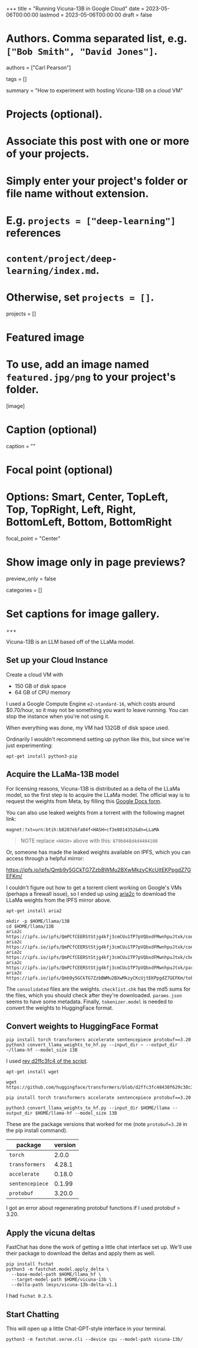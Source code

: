 +++
title = "Running Vicuna-13B in Google Cloud"
date = 2023-05-06T00:00:00
lastmod = 2023-05-06T00:00:00
draft = false

# Authors. Comma separated list, e.g. `["Bob Smith", "David Jones"]`.
authors = ["Carl Pearson"]

tags = []

summary = "How to experiment with hosting Vicuna-13B on a cloud VM"

# Projects (optional).
#   Associate this post with one or more of your projects.
#   Simply enter your project's folder or file name without extension.
#   E.g. `projects = ["deep-learning"]` references 
#   `content/project/deep-learning/index.md`.
#   Otherwise, set `projects = []`.
projects = []

# Featured image
# To use, add an image named `featured.jpg/png` to your project's folder. 
[image]
  # Caption (optional)
  caption = ""

  # Focal point (optional)
  # Options: Smart, Center, TopLeft, Top, TopRight, Left, Right, BottomLeft, Bottom, BottomRight
  focal_point = "Center"

  # Show image only in page previews?
  preview_only = false


categories = []

# Set captions for image gallery.

+++

Vicuna-13B is an LLM based off of the LLaMa model.

## Set up your Cloud Instance

Create a cloud VM with
* 150 GB of disk space
* 64 GB of CPU memory

I used a Google Compute Engine `e2-standard-16`, which costs around $0.70/hour, so it may not be something you want to leave running. You can stop the instance when you're not using it.

When everything was done, my VM had 132GB of disk space used.

Ordinarily I wouldn't recommend setting up python like this, but since we're just experimenting:

```
apt-get install python3-pip
```

## Acquire the LLaMa-13B model

For licensing reasons, Vicuna-13B is distributed as a delta of the LLaMa model, so the first step is to acquire the LLaMa model.
The official way is to request the weights from Meta, by filling this [Google Docs form](https://docs.google.com/forms/d/e/1FAIpQLSfqNECQnMkycAp2jP4Z9TFX0cGR4uf7b_fBxjY_OjhJILlKGA/viewform?usp=send_form).

You can also use leaked weights from a torrent with the following magnet link:

`magnet:?xt=urn:btih:b8287ebfa04f<HASH>cf3e8014352&dn=LLaMA`

> NOTE
> replace `<HASH>` above with this: `879b048d4d4404108`

Or, someone has made the leaked weights available on IPFS, which you can access through a helpful mirror:

https://ipfs.io/ipfs/Qmb9y5GCkTG7ZzbBWMu2BXwMkzyCKcUjtEKPpgdZ7GEFKm/

I couldn't figure out how to get a torrent client working on Google's VMs (perhaps a firewall issue), so I ended up using [aria2c]() to download the LLaMa weights from the IPFS mirror above.

```
apt-get install aria2

mkdir -p $HOME/llama/13B
cd $HOME/llama/13B
aria2c https://ipfs.io/ipfs/QmPCfCEERStStjg4kfj3cmCUu1TP7pVQbxdFMwnhpuJtxk/consolidated.00.pth
aria2c https://ipfs.io/ipfs/QmPCfCEERStStjg4kfj3cmCUu1TP7pVQbxdFMwnhpuJtxk/consolidated.01.pth
aria2c https://ipfs.io/ipfs/QmPCfCEERStStjg4kfj3cmCUu1TP7pVQbxdFMwnhpuJtxk/checklist.chk
aria2c https://ipfs.io/ipfs/QmPCfCEERStStjg4kfj3cmCUu1TP7pVQbxdFMwnhpuJtxk/params.json
aria2c https://ipfs.io/ipfs/Qmb9y5GCkTG7ZzbBWMu2BXwMkzyCKcUjtEKPpgdZ7GEFKm/tokenizer.model
```

The `consolidated` files are the weights.
`checklist.chk` has the md5 sums for the files, which you should check after they're downloaded.
`params.json` seems to have some metadata.
Finally, `tokenizer.model` is needed to convert the weights to HuggingFace format.

## Convert weights to HuggingFace Format

```
pip install torch transformers accelerate sentencepiece protobuf==3.20
python3 convert_llama_weights_to_hf.py --input_dir ~ --output_dir ~/llama-hf --model_size 13B
```

I used [rev d2ffc3fc4 of the script](https://github.com/huggingface/transformers/blob/d2ffc3fc48430f629c38c36fa8f308b045d1f715/src/transformers/models/llama/convert_llama_weights_to_hf.py).

```
apt-get install wget

wget https://github.com/huggingface/transformers/blob/d2ffc3fc48430f629c38c36fa8f308b045d1f715/src/transformers/models/llama/convert_llama_weights_to_hf.py

pip install torch transformers accelerate sentencepiece protobuf==3.20

python3 convert_llama_weights_to_hf.py --input_dir $HOME/llama --output_dir $HOME/llama-hf --model_size 13B
```

These are the package versions that worked for me (note `protobuf=3.20` in the pip install command).

| package        | version |
|----------------|---------|
|`torch`         | 2.0.0   |
|`transformers`  | 4.28.1  |
|`accelerate`    | 0.18.0  |
|`sentencepiece` | 0.1.99  |
|`protobuf`      | 3.20.0  |

I got an error about regenerating protobuf functions if I used protobuf > 3.20.

## Apply the vicuna deltas

FastChat has done the work of getting a little chat interface set up.
We'll use their package to download the deltas and apply them as well.

```
pip install fschat
python3 -m fastchat.model.apply_delta \
  --base-model-path $HOME/llama_hf \
  --target-model-path $HOME/vicuna-13b \
  --delta-path lmsys/vicuna-13b-delta-v1.1
```

I had `fschat 0.2.5`.

## Start Chatting

This will open up a little Chat-GPT-style interface in your terminal.

```
python3 -m fastchat.serve.cli --device cpu --model-path vicuna-13b/
```